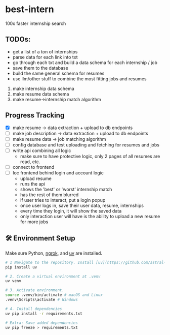 # best-intern

100x faster internship search

## TODOs:

- get a list of a ton of internships
- parse data for each link into txt
- go through each txt and build a data schema for each internship / job
- save them to the database
- build the same general schema for resumes
- use llm/other stuff to combine the most fitting jobs and resumes

1. make internship data schema
2. make resume data schema
3. make resume->internship match algorithm

## Progress Tracking

- [x] make resume -> data extraction + upload to db endpoints
- [ ] make job description -> data extraction + upload to db endpoints
- [ ] make resume data -> job matching algorithm
- [ ] config database and test uploading and fetching for resumes and jobs
- [ ] write api combining all logic
  - make sure to have protective logic, only 2 pages of all resumes are read, etc.
- [ ] connect to frontend
- [ ] loc frontend behind login and account logic
  - upload resume
  - runs the api
  - shows the 'best' or 'worst' internship match
  - has the rest of them blurred
  - if user tries to interact, put a login popup
  - once user logs in, save their user data, resume, internships
  - every time they login, it will show the saved data
  - only interaction user will have is the ability to upload a new resume for more jobs

## 🛠️ Environment Setup

Make sure Python, [ngrok](https://ngrok.com/), and [uv]() are installed.

```bash
# 1 Navigate to the repository. Install [uv](https://github.com/astral-sh/uv):
pip install uv

# 2. Create a virtual environment at .venv
uv venv

# 3. Activate environment.
source .venv/bin/activate # macOS and Linux
.venv\Scripts\activate # Windows

# 4. Install dependencies
uv pip install -r requirements.txt

# Extra: Save added dependencies
uv pip freeze > requirements.txt
```
